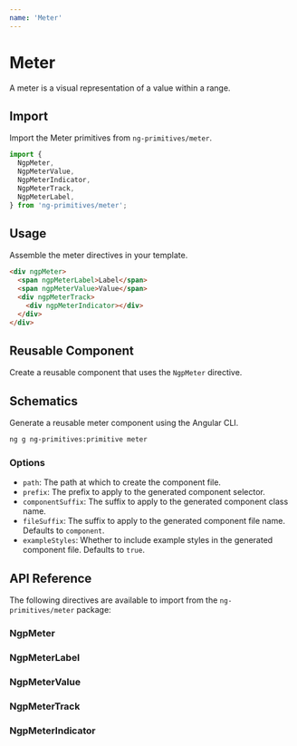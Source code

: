 ```yaml
---
name: 'Meter'
---
```


# Meter

A meter is a visual representation of a value within a range.

<docs-example name="meter"></docs-example>

## Import

Import the Meter primitives from `ng-primitives/meter`.

```ts
import {
  NgpMeter,
  NgpMeterValue,
  NgpMeterIndicator,
  NgpMeterTrack,
  NgpMeterLabel,
} from 'ng-primitives/meter';
```

## Usage

Assemble the meter directives in your template.

```html
<div ngpMeter>
  <span ngpMeterLabel>Label</span>
  <span ngpMeterValue>Value</span>
  <div ngpMeterTrack>
    <div ngpMeterIndicator></div>
  </div>
</div>
```

## Reusable Component

Create a reusable component that uses the `NgpMeter` directive.

<docs-snippet name="meter"></docs-snippet>

## Schematics

Generate a reusable meter component using the Angular CLI.

```bash npm
ng g ng-primitives:primitive meter
```

### Options

- `path`: The path at which to create the component file.
- `prefix`: The prefix to apply to the generated component selector.
- `componentSuffix`: The suffix to apply to the generated component class name.
- `fileSuffix`: The suffix to apply to the generated component file name. Defaults to `component`.
- `exampleStyles`: Whether to include example styles in the generated component file. Defaults to `true`.

## API Reference

The following directives are available to import from the `ng-primitives/meter` package:

### NgpMeter

<api-docs name="NgpMeter" />

### NgpMeterLabel

<api-docs name="NgpMeterLabel" />

### NgpMeterValue

<api-docs name="NgpMeterValue" />

### NgpMeterTrack

<api-docs name="NgpMeterTrack" />

### NgpMeterIndicator

<api-docs name="NgpMeterIndicator" />
